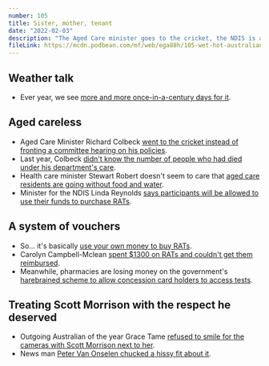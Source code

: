 ```yaml
---
number: 105
title: Sister, mother, tenant
date: "2022-02-03"
description: "The Aged Care minister goes to the cricket, the NDIS is a complicated octopus and Scott Morrison gets the respect he deserves."
fileLink: https://mcdn.podbean.com/mf/web/ega88h/105-wet-hot-australian-summer-001.mp3
---
```


## Weather talk

- Ever year, we see [more and more once-in-a-century days for it](https://www.theage.com.au/national/victoria/city-sweltered-in-january-with-hot-nights-breaking-all-time-record-20220201-p59sxz.html).

## Aged careless

- Aged Care Minister Richard Colbeck [went to the cricket instead of fronting a committee hearing on his policies](https://www.theguardian.com/australia-news/2022/jan/25/aged-care-minister-richard-colbeck-went-to-ashes-test-on-same-day-he-declined-to-appear-at-covid-committee).
- Last year, Colbeck [didn't know the number of people who had died under his department's care](https://www.theguardian.com/australia-news/2020/aug/21/scott-morrison-defends-aged-care-minister-who-didnt-know-number-of-covid-deaths).
- Health care minister Stewart Robert doesn't seem to care that [aged care residents are going without food and water](https://twitter.com/TheTodayShow/status/1485341258117746688?s=20).
- Minister for the NDIS Linda Reynolds [says participants will be allowed to use their funds to purchase RATs](https://twitter.com/lukehgomes/status/1485463310506299394?s=20).

## A system of vouchers

- So... it's basically [use your own money to buy RATs](https://www.theguardian.com/australia-news/2022/jan/24/coalition-shift-on-rapid-antigen-tests-for-disability-carers-still-falls-short-advocates-say).
- Carolyn Campbell-Mclean [spent $1300 on RATs and couldn't get them reimbursed](https://www.theguardian.com/australia-news/2022/jan/20/woman-living-with-muscular-dystrophy-forced-to-spend-1300-on-rapid-antigen-tests-for-in-home-carers).
- Meanwhile, pharmacies are losing money on the government's [harebrained scheme to allow concession card holders to access tests](https://www.theguardian.com/australia-news/2022/jan/27/australian-pharmacies-take-a-loss-under-government-scheme-for-concession-card-holders-as-rat-prices-skyrocket).

## Treating Scott Morrison with the respect he deserved

- Outgoing Australian of the year Grace Tame [refused to smile for the cameras with Scott Morrison next to her](https://www.abc.net.au/news/2022-01-25/grace-tame-criticised-for-cold-interaction-with-prime-minister/100781262).
- News man [Peter Van Onselen chucked a hissy fit about it](https://twitter.com/theprojecttv/status/1485892588058312704?s=20).


